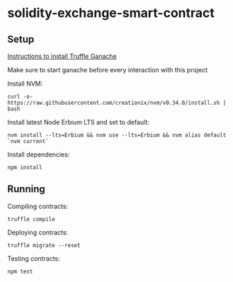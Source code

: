 # solidity-exchange-smart-contract

## Setup

[Instructions to install Truffle Ganache](https://www.trufflesuite.com/ganache)

Make sure to start ganache before every interaction with this project

Install NVM:

```
curl -o- https://raw.githubusercontent.com/creationix/nvm/v0.34.0/install.sh | bash
```

Install latest Node Erbium LTS and set to default:

```
nvm install --lts=Erbium && nvm use --lts=Erbium && nvm alias default `nvm current`
```

Install dependencies:

```
npm install
```

## Running

Compiling contracts:

```
truffle compile
```

Deploying contracts:

```
truffle migrate --reset
```

Testing contracts:

```
npm test
```

